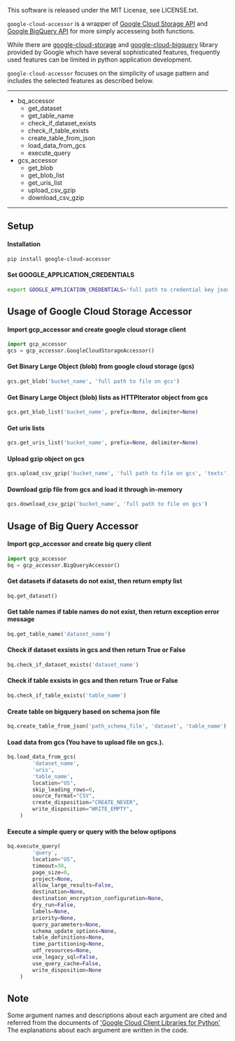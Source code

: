 This software is released under the MIT License, see LICENSE.txt.


`google-cloud-accessor` is a wrapper of [Google Cloud Storage API](https://cloud.google.com/storage/) and [Google BigQuery API](https://cloud.google.com/bigquery/what-is-bigquery) for more simply accesseing both functions.  

While there are [google-cloud-storage](https://github.com/googleapis/google-cloud-python/tree/master/storage/) and [google-cloud-bigquery](https://github.com/googleapis/google-cloud-python) library provided by Google which have several sophisticated features, frequently used features can be limited in python application development.  

`google-cloud-accessor` focuses on the simplicity of usage pattern and includes the selected features as described below.  

***
- bq_accessor
  - get_dataset
  - get_table_name
  - check_if_dataset_exists
  - check_if_table_exists
  - create_table_from_json
  - load_data_from_gcs
  - execute_query
- gcs_accessor
  - get_blob
  - get_blob_list
  - get_uris_list
  - upload_csv_gzip
  - download_csv_gzip

***
Setup
-
#### Installation
```bash
pip install google-cloud-accessor
```

#### Set GOOGLE_APPLICATION_CREDENTIALS
```bash
export GOOGLE_APPLICATION_CREDENTIALS='full path to credential key json file'
```

Usage of Google Cloud Storage Accessor
-
#### Import gcp_accessor and create google cloud storage client
```python
import gcp_accessor
gcs = gcp_accessor.GoogleCloudStorageAccessor()
```

#### Get Binary Large Object (blob) from google cloud storage (gcs)
```python
gcs.get_blob('bucket_name', 'full path to file on gcs')
```

#### Get Binary Large Object (blob) lists as HTTPIterator object from gcs
```python
gcs.get_blob_list('bucket_name', prefix=None, delimiter=None)
```

#### Get uris lists
```python
gcs.get_uris_list('bucket_name', prefix=None, delimiter=None)
```

#### Upload gzip object on gcs
```python
gcs.upload_csv_gzip('bucket_name', 'full path to file on gcs', 'texts')
```

#### Download gzip file from gcs and load it through in-memory
```python
gcs.download_csv_gzip('bucket_name', 'full path to file on gcs')
```

Usage of Big Query Accessor
-
#### Import gcp_accessor and create big query client
```python
import gcp_accessor
bq = gcp_accessor.BigQueryAccessor()
```
#### Get datasets if datasets do not exist, then return empty list

```python
bq.get_dataset()
```

#### Get table names if table names do not exist, then return exception error message
```python
bq.get_table_name('dataset_name')
```
#### Check if dataset exsists in gcs and then return True or False
```python
bq.check_if_dataset_exists('dataset_name')
```

#### Check if table exsists in gcs and then return True or False
```python
bq.check_if_table_exists('table_name')
```


#### Create table on bigquery based on schema json file
```python
bq.create_table_from_json('path_schema_file', 'dataset', 'table_name')
```

#### Load data from gcs (You have to upload file on gcs.).
```python
bq.load_data_from_gcs(
        'dataset_name',
        'uris',
        'table_name',
        location="US",
        skip_leading_rows=0,
        source_format="CSV",
        create_disposition="CREATE_NEVER",
        write_disposition="WRITE_EMPTY",
    )
```

#### Execute a simple query or query with the below optipons
```python
bq.execute_query(
        'query',
        location="US",
        timeout=30,
        page_size=0,
        project=None,
        allow_large_results=False,
        destination=None,
        destination_encryption_configuration=None,
        dry_run=False,
        labels=None,
        priority=None,
        query_parameters=None,
        schema_update_options=None,
        table_definitions=None,
        time_partitioning=None,
        udf_resources=None,
        use_legacy_sql=False,
        use_query_cache=False,
        write_disposition=None
    )
```



Note
-
Some argument names and descriptions about each argument are cited and referred from the documents of ['Google Cloud Client Libraries for Python'](https://googleapis.github.io/google-cloud-python/latest/index.html) The explanations about each argument are written in the code.

